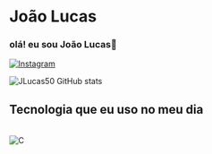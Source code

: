# João Lucas 

### olá! eu sou João Lucas👋

[![Instagram](https://img.shields.io/badge/Instagram-E4405F?style=for-the-badge&logo=instagram&logoColor=white)](https://instagram.com/https.lucasito?igshid=OGQ5ZDc2ODk2ZA==)

![JLucas50 GitHub stats](https://github-readme-stats.vercel.app/api?username=&show_icons=true&theme=radical)

## Tecnologia que eu uso no meu dia

<div style ="display: inline_block">
<br/>
<img aling="center" alt="C"
src="https://img.shields.io/badge/C-00599C?style=for-the-badge&logo=c&logoColor=white"/>
</div>
